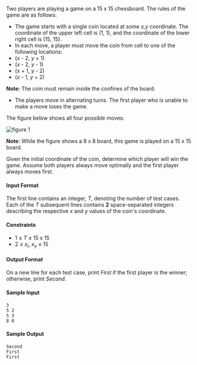 Two players are playing a game on a 15 x 15 chessboard. The rules of the game are as follows:

* The game starts with a single coin located at some *x,y* coordinate. The coordinate of the upper left cell is (1, 1), and the coordinate of the lower right cell is (15, 15).
* In each move, a player must move the coin from cell  to one of the following locations:
 * (*x* - 2, *y* + 1)
 * (*x* - 2, *y* - 1)
 * (*x* + 1, *y* - 2)
 * (*x* - 1, *y* + 2)

**Note:** The coin must remain inside the confines of the board.

* The players move in alternating turns. The first player who is unable to make a move loses the game.

The figure below shows all four possible moves:

![figure 1](https://s3.amazonaws.com/hr-challenge-images/19825/1459017588-a9b7aa42b4-chess1.png)

**Note:** While the figure shows a 8 x 8 board, this game is played on a 15 x 15 board.

Given the initial coordinate of the coin, determine which player will win the game. Assume both players always move optimally and the first player always moves first.

#### Input Format

The first line contains an integer, *T*, denoting the number of test cases. 
Each of the *T* subsequent lines contains **2** space-separated integers describing the respective *x* and *y* values of the coin's coordinate.

#### Constraints

* 1 ≤ *T* ≤ 15 x 15
* 2 ≤ *x<sub>i</sub>*, *x<sub>y</sub>* ≤ 15

#### Output Format

On a new line for each test case, print *First* if the first player is the winner; otherwise, print *Second*.

#### Sample Input

    3
    5 2
    5 3
    8 8

#### Sample Output

    Second
    First
    First